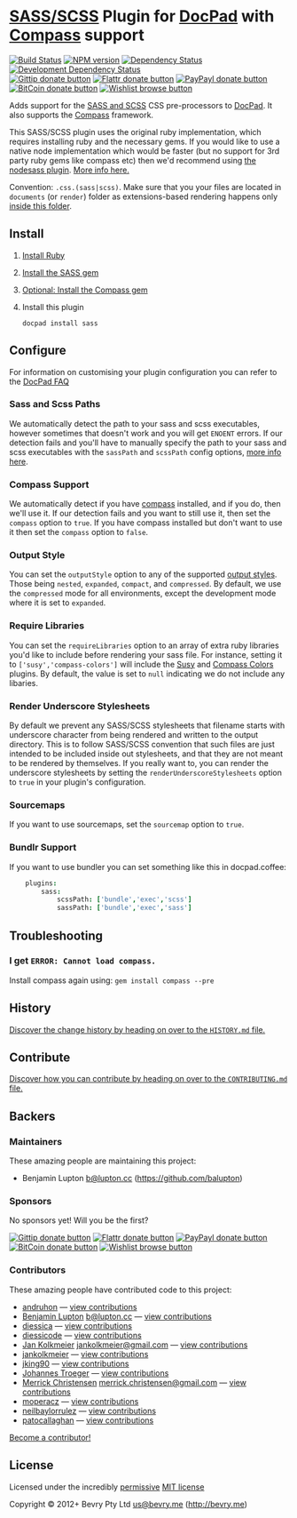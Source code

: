 # [SASS/SCSS](http://sass-lang.com/) Plugin for [DocPad](https://docpad.org) with [Compass](http://compass-style.org/) support

<!-- BADGES/ -->

[![Build Status](http://img.shields.io/travis-ci/docpad/docpad-plugin-sass.png?branch=master)](http://travis-ci.org/docpad/docpad-plugin-sass "Check this project's build status on TravisCI")
[![NPM version](http://badge.fury.io/js/docpad-plugin-sass.png)](https://npmjs.org/package/docpad-plugin-sass "View this project on NPM")
[![Dependency Status](https://david-dm.org/docpad/docpad-plugin-sass.png?theme=shields.io)](https://david-dm.org/docpad/docpad-plugin-sass)
[![Development Dependency Status](https://david-dm.org/docpad/docpad-plugin-sass/dev-status.png?theme=shields.io)](https://david-dm.org/docpad/docpad-plugin-sass#info=devDependencies)<br/>
[![Gittip donate button](http://img.shields.io/gittip/docpad.png)](https://www.gittip.com/docpad/ "Donate weekly to this project using Gittip")
[![Flattr donate button](http://img.shields.io/flattr/donate.png?color=yellow)](http://flattr.com/thing/344188/balupton-on-Flattr "Donate monthly to this project using Flattr")
[![PayPayl donate button](http://img.shields.io/paypal/donate.png?color=yellow)](https://www.paypal.com/cgi-bin/webscr?cmd=_s-xclick&hosted_button_id=QB8GQPZAH84N6 "Donate once-off to this project using Paypal")
[![BitCoin donate button](http://img.shields.io/bitcoin/donate.png?color=yellow)](https://coinbase.com/checkouts/9ef59f5479eec1d97d63382c9ebcb93a "Donate once-off to this project using BitCoin")
[![Wishlist browse button](http://img.shields.io/wishlist/browse.png?color=yellow)](http://amzn.com/w/2F8TXKSNAFG4V "Buy an item on our wishlist for us")

<!-- /BADGES -->


Adds support for the [SASS and SCSS](http://sass-lang.com/) CSS pre-processors to [DocPad](https://docpad.org). It also supports the [Compass](http://compass-style.org/) framework.

This SASS/SCSS plugin uses the original ruby implementation, which requires installing ruby and the necessary gems. If you would like to use a native node implementation which would be faster (but no support for 3rd party ruby gems like compass etc) then we'd recommend using [the nodesass plugin](https://github.com/jking90/docpad-plugin-nodesass). [More info here.](https://github.com/docpad/docpad-plugin-sass/issues/11)

Convention:  `.css.(sass|scss)`. Make sure that you your files are located in `documents` (or `render`) folder as extensions-based rendering happens only [inside this folder](https://docpad.org/docs/overview#the-render-directory).


## Install

1. [Install Ruby](http://www.ruby-lang.org/en/downloads/)

1. [Install the SASS gem](http://rubygems.org/gems/sass/)

1. [Optional: Install the Compass gem](http://rubygems.org/gems/compass/)

1. Install this plugin

	```
	docpad install sass
	```


## Configure
For information on customising your plugin configuration you can refer to the [DocPad FAQ](http://docpad.org/docs/faq#how-do-i-customise-the-configuration-sent-to-a-plugin)

### Sass and Scss Paths
We automatically detect the path to your sass and scss executables, however sometimes that doesn't work and you will get `ENOENT` errors. If our detection fails and you'll have to manually specify the path to your sass and scss executables with the `sassPath` and `scssPath` config options, [more info here](https://github.com/docpad/docpad-plugin-sass/issues/6).

### Compass Support
We automatically detect if you have [compass](http://compass-style.org/) installed, and if you do, then we'll use it. If our detection fails and you want to still use it, then set the `compass` option to `true`. If you have compass installed but don't want to use it then set the `compass` option to `false`.

### Output Style
You can set the `outputStyle` option to any of the supported [output styles](http://sass-lang.com/docs/yardoc/file.SASS_REFERENCE.html#output_style). Those being `nested`, `expanded`, `compact`, and `compressed`. By default, we use the `compressed` mode for all environments, except the development mode where it is set to `expanded`.

### Require Libraries
You can set the `requireLibraries` option to an array of extra ruby libraries you'd like to include before rendering your sass file. For instance, setting it to `['susy','compass-colors']` will include the [Susy](http://susy.oddbird.net/) and [Compass Colors](https://github.com/chriseppstein/compass-colors) plugins. By default, the value is set to `null` indicating we do not include any libaries.

### Render Underscore Stylesheets
By default we prevent any SASS/SCSS stylesheets that filename starts with underscore character from being rendered and written to the output directory. This is to follow SASS/SCSS convention that such files are just intended to be included inside out stylesheets, and that they are not meant to be rendered by themselves. If you really want to, you can render the underscore stylesheets by setting the `renderUnderscoreStylesheets` option to `true` in your plugin's configuration.

### Sourcemaps
If you want to use sourcemaps, set the `sourcemap` option to `true`.

### Bundlr Support
If you want to use bundler you can set something like this in docpad.coffee:

``` coffee
	plugins:
		sass:
			scssPath: ['bundle','exec','scss']
			sassPath: ['bundle','exec','sass']
```


## Troubleshooting

### I get `ERROR: Cannot load compass.`
Install compass again using: `gem install compass --pre`


<!-- HISTORY/ -->

## History
[Discover the change history by heading on over to the `HISTORY.md` file.](https://github.com/docpad/docpad-plugin-sass/blob/master/HISTORY.md#files)

<!-- /HISTORY -->


<!-- CONTRIBUTE/ -->

## Contribute

[Discover how you can contribute by heading on over to the `CONTRIBUTING.md` file.](https://github.com/docpad/docpad-plugin-sass/blob/master/CONTRIBUTING.md#files)

<!-- /CONTRIBUTE -->


<!-- BACKERS/ -->

## Backers

### Maintainers

These amazing people are maintaining this project:

- Benjamin Lupton <b@lupton.cc> (https://github.com/balupton)

### Sponsors

No sponsors yet! Will you be the first?

[![Gittip donate button](http://img.shields.io/gittip/docpad.png)](https://www.gittip.com/docpad/ "Donate weekly to this project using Gittip")
[![Flattr donate button](http://img.shields.io/flattr/donate.png?color=yellow)](http://flattr.com/thing/344188/balupton-on-Flattr "Donate monthly to this project using Flattr")
[![PayPayl donate button](http://img.shields.io/paypal/donate.png?color=yellow)](https://www.paypal.com/cgi-bin/webscr?cmd=_s-xclick&hosted_button_id=QB8GQPZAH84N6 "Donate once-off to this project using Paypal")
[![BitCoin donate button](http://img.shields.io/bitcoin/donate.png?color=yellow)](https://coinbase.com/checkouts/9ef59f5479eec1d97d63382c9ebcb93a "Donate once-off to this project using BitCoin")
[![Wishlist browse button](http://img.shields.io/wishlist/browse.png?color=yellow)](http://amzn.com/w/2F8TXKSNAFG4V "Buy an item on our wishlist for us")

### Contributors

These amazing people have contributed code to this project:

- [andruhon](https://github.com/andruhon) — [view contributions](https://github.com/docpad/docpad-plugin-sass/commits?author=andruhon)
- [Benjamin Lupton](https://github.com/balupton) <b@lupton.cc> — [view contributions](https://github.com/docpad/docpad-plugin-sass/commits?author=balupton)
- [diessica](https://github.com/diessica) — [view contributions](https://github.com/docpad/docpad-plugin-sass/commits?author=diessica)
- [diessicode](https://github.com/diessicode) — [view contributions](https://github.com/docpad/docpad-plugin-sass/commits?author=diessicode)
- [Jan Kolkmeier](https://github.com/jouz) <jankolkmeier@gmail.com> — [view contributions](https://github.com/docpad/docpad-plugin-sass/commits?author=jouz)
- [jankolkmeier](https://github.com/jankolkmeier) — [view contributions](https://github.com/docpad/docpad-plugin-sass/commits?author=jankolkmeier)
- [jking90](https://github.com/jking90) — [view contributions](https://github.com/docpad/docpad-plugin-sass/commits?author=jking90)
- [Johannes Troeger](https://github.com/johannestroeger) — [view contributions](https://github.com/docpad/docpad-plugin-sass/commits?author=johannestroeger)
- [Merrick Christensen](https://github.com/iammerrick) <merrick.christensen@gmail.com> — [view contributions](https://github.com/docpad/docpad-plugin-sass/commits?author=iammerrick)
- [moperacz](https://github.com/moperacz) — [view contributions](https://github.com/docpad/docpad-plugin-sass/commits?author=moperacz)
- [neilbaylorrulez](https://github.com/neilbaylorrulez) — [view contributions](https://github.com/docpad/docpad-plugin-sass/commits?author=neilbaylorrulez)
- [patocallaghan](https://github.com/patocallaghan) — [view contributions](https://github.com/docpad/docpad-plugin-sass/commits?author=patocallaghan)

[Become a contributor!](https://github.com/docpad/docpad-plugin-sass/blob/master/CONTRIBUTING.md#files)

<!-- /BACKERS -->


<!-- LICENSE/ -->

## License

Licensed under the incredibly [permissive](http://en.wikipedia.org/wiki/Permissive_free_software_licence) [MIT license](http://creativecommons.org/licenses/MIT/)

Copyright &copy; 2012+ Bevry Pty Ltd <us@bevry.me> (http://bevry.me)

<!-- /LICENSE -->


